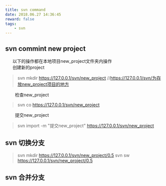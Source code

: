 ```yaml
---
title: svn command
date: 2018.06.27 14:36:45
reward: false
tags: 
    - svn
---
```


## svn commint new project

&nbsp;&nbsp;&nbsp;&nbsp;&nbsp;&nbsp;以下的操作都在本地项目new_project文件夹内操作  
&nbsp;&nbsp;&nbsp;&nbsp;&nbsp;&nbsp;创建新的project
>svn mkdir https://127.0.0.1/svn/new_project  //https://127.0.0.1/svn/为存放new_project项目的地方

&nbsp;&nbsp;&nbsp;&nbsp;&nbsp;&nbsp;&nbsp;&nbsp;检查new_project
>svn co https://127.0.0.1/svn/new_project

&nbsp;&nbsp;&nbsp;&nbsp;&nbsp;&nbsp;&nbsp;&nbsp;提交new_project
>svn import -m "提交new_project" https://127.0.0.1/svn/new_project

## svn 切换分支

>svn mkdir https://127.0.0.1/svn/new_project/0.5
>svn sw https://127.0.0.1/svn/new_project/0.5

## svn 合并分支

 
